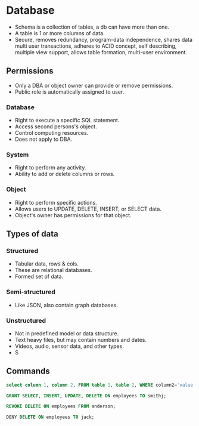 # Database
- Schema is a collection of tables, a db can have more than one.
- A table is 1 or more columns of data.
- Secure, removes redundancy, program-data independence, shares data multi user transactions, adheres to ACID concept, self describing, multiple view support, allows table formation, multi-user environment.

## Permissions
- Only a DBA or object owner can provide or remove permissions.
- Public role is automatically assigned to user.

### Database
- Right to execute a specific SQL statement.
- Access second persons's object.
- Control computing resources.
- Does not apply to DBA.

### System
- Right to perform any activity.
- Ability to add or delete columns or rows.

### Object
- Right to perform specific actions.
- Allows users to UPDATE, DELETE, INSERT, or SELECT data.
- Object's owner has permissions for that object.

## Types of data
### Structured
- Tabular data, rows & cols.
- These are relational databases.
- Formed set of data.
### Semi-structured
- Like JSON, also contain graph databases.
### Unstructured
- Not in predefined model or data structure.
- Text heavy files, but may contain numbers and dates.
- Videos, audio, sensor data, and other types.
- S

## Commands

``` sql
select column 1, column 2, FROM table 1, table 2, WHERE column2='value';

GRANT SELECT, INSERT, UPDATE, DELETE ON employees TO smithj;

REVOKE DELETE ON employees FROM anderson;

DENY DELETE ON employees TO jack;

```